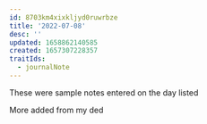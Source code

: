 ```yaml
---
id: 8703km4xixkljyd0ruwrbze
title: '2022-07-08'
desc: ''
updated: 1658862140585
created: 1657307228357
traitIds:
  - journalNote
---
```

These were sample notes entered on the day listed

More added from my ded